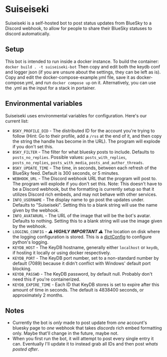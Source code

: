 # Suiseiseki

Suiseiseki is a self-hosted bot to post status updates from BlueSky to a Discord webhook, to allow for people to share their BlueSky statuses to discord automatically.

## Setup
This bot is intended to run inside a docker instance.
To build the container:
`docker build . -t suiseiseki-bot`
Then copy and edit both the keydb conf and logger json (if you are unsure about the settings, they can be left as is).
Copy and edit the docker-compose-example.yml file, save it as docker-compose.yml, and run `docker compose up` on it. Alternatively, you can use the .yml as the input for a stack in portainer.

## Environmental variables
Suiseiseki uses environmental variables for configuration. Here's our current list:
- `BSKY_PROFILE_DID` - The distributed ID for the account you're trying to follow (Hint: Go to their profile, add a `/rss` at the end of it, and then copy the string the handle has become in the URL). The program will explode if you don't set this.
- `BSKY_FILTER` - The filter for what bluesky posts to include. Defaults to `posts_no_replies`. Possible values: `posts_with_replies`, `posts_no_replies`, `posts_with_media`, `posts_and_author_threads`.
- `BSKY_UPDATE_TIME` - The time, in seconds, between each refresh of the BlueSky feed. Default is 300 seconds, or 5 minutes.
- `WEBHOOK_URL` - The Discord webhook URL that the program will post to. The program will explode if you don't set this. Note: This doesn't have to be a Discord webhook, but the formatting is currently setup so that it utilizes Discord rich embeds, and may not behave with other services.
- `INFO_USERNAME` - The display name to go post the updates under. Defaults to "Suiseiseki". Setting this to a blank string will use the name given by the webhook.
- `INFO_AVATARURL` - The URL of the image that will be the bot's avatar. Defaults to nothing. Setting this to a blank string will use the image given by the webhook.
- `LOGGING_CONFIG` - ***⚠ HIGHLY IMPORTANT ⚠*** The location on disk where the logging configuration is stored. This is a [dictConfig](https://docs.python.org/3/library/logging.config.html#logging-config-dictschema) to configure python's logging.
- `KEYDB_HOST` - The KeyDB hostname, generally either `localhost` or `keydb`, if hosting it locally or using docker respectively.
- `KEYDB_PORT` - The KeyDB port number, set to a non-standard number by default (7089) because it didn't conflict with Windows' default port blocking.
- `KEYDB_PASSWD` - The KeyDB password, by default null. Probably don't need this if you're containerized.
- `KEYDB_EXPIRE_TIME` - Each ID that KeyDB stores is set to expire after this amount of time in seconds. The default is 4838400 seconds, or approximately 2 months.

## Notes
- Currently the bot is *only* made to post update from *one* account's bluesky page to *one* webhook that takes *discords* rich embed formatting only. Maybe that'll change in the future, maybe not.
- When you first run the bot, it will attempt to post every single entry it can. Eventually I'll update it to instead grab all IDs and then post *whats posted after*.
